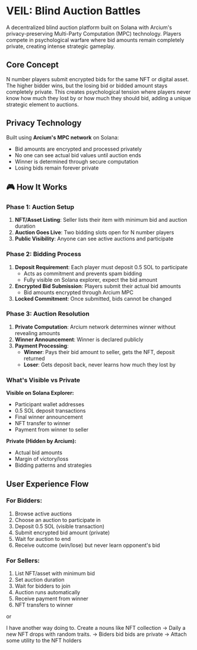 # VEIL: Blind Auction Battles

A decentralized blind auction platform built on Solana with Arcium's privacy-preserving Multi-Party Computation (MPC) technology. Players compete in psychological warfare where bid amounts remain completely private, creating intense strategic gameplay.

## Core Concept

N number players submit encrypted bids for the same NFT or digital asset. The higher bidder wins, but the losing bid or bidded amount stays completely private. This creates psychological tension where players never know how much they lost by or how much they should bid, adding a unique strategic element to auctions.

## Privacy Technology

Built using **Arcium's MPC network** on Solana:
- Bid amounts are encrypted and processed privately
- No one can see actual bid values until auction ends
- Winner is determined through secure computation
- Losing bids remain forever private

## 🎮 How It Works

### Phase 1: Auction Setup
1. **NFT/Asset Listing**: Seller lists their item with minimum bid and auction duration
2. **Auction Goes Live**: Two bidding slots open for N number players
3. **Public Visibility**: Anyone can see active auctions and participate

### Phase 2: Bidding Process
1. **Deposit Requirement**: Each player must deposit 0.5 SOL to participate
   - Acts as commitment and prevents spam bidding
   - Fully visible on Solana explorer, expect the bid amount
2. **Encrypted Bid Submission**: Players submit their actual bid amounts
   - Bid amounts encrypted through Arcium MPC
3. **Locked Commitment**: Once submitted, bids cannot be changed

### Phase 3: Auction Resolution
1. **Private Computation**: Arcium network determines winner without revealing amounts
2. **Winner Announcement**: Winner is declared publicly
3. **Payment Processing**:
   - **Winner**: Pays their bid amount to seller, gets the NFT, deposit returned
   - **Loser**: Gets deposit back, never learns how much they lost by

### What's Visible vs Private

**Visible on Solana Explorer:**
- Participant wallet addresses
- 0.5 SOL deposit transactions
- Final winner announcement
- NFT transfer to winner
- Payment from winner to seller

**Private (Hidden by Arcium):**
- Actual bid amounts
- Margin of victory/loss
- Bidding patterns and strategies

## User Experience Flow

### For Bidders:
1. Browse active auctions
2. Choose an auction to participate in
3. Deposit 0.5 SOL (visible transaction)
4. Submit encrypted bid amount (private)
5. Wait for auction to end
6. Receive outcome (win/lose) but never learn opponent's bid

### For Sellers:
1. List NFT/asset with minimum bid
2. Set auction duration
3. Wait for bidders to join
4. Auction runs automatically
5. Receive payment from winner
6. NFT transfers to winner

or 

I have another way doing to. Create a nouns like NFT collection -> Daily a new NFT drops with random traits. -> Biders bid bids are private -> Attach some utility to the NFT holders
